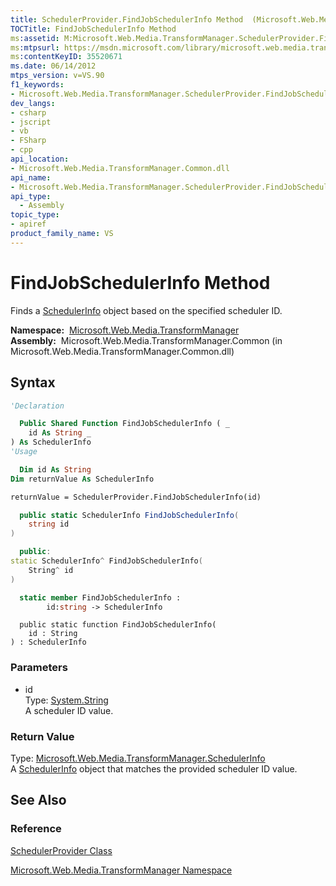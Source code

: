 ```yaml
---
title: SchedulerProvider.FindJobSchedulerInfo Method  (Microsoft.Web.Media.TransformManager)
TOCTitle: FindJobSchedulerInfo Method
ms:assetid: M:Microsoft.Web.Media.TransformManager.SchedulerProvider.FindJobSchedulerInfo(System.String)
ms:mtpsurl: https://msdn.microsoft.com/library/microsoft.web.media.transformmanager.schedulerprovider.findjobschedulerinfo(v=VS.90)
ms:contentKeyID: 35520671
ms.date: 06/14/2012
mtps_version: v=VS.90
f1_keywords:
- Microsoft.Web.Media.TransformManager.SchedulerProvider.FindJobSchedulerInfo
dev_langs:
- csharp
- jscript
- vb
- FSharp
- cpp
api_location:
- Microsoft.Web.Media.TransformManager.Common.dll
api_name:
- Microsoft.Web.Media.TransformManager.SchedulerProvider.FindJobSchedulerInfo
api_type:
  - Assembly
topic_type:
- apiref
product_family_name: VS
---
```


# FindJobSchedulerInfo Method

Finds a [SchedulerInfo](schedulerinfo-class-microsoft-web-media-transformmanager.md) object based on the specified scheduler ID.

**Namespace:**  [Microsoft.Web.Media.TransformManager](microsoft-web-media-transformmanager-namespace.md)  
**Assembly:**  Microsoft.Web.Media.TransformManager.Common (in Microsoft.Web.Media.TransformManager.Common.dll)

## Syntax

```vb
'Declaration

  Public Shared Function FindJobSchedulerInfo ( _
    id As String _
) As SchedulerInfo
'Usage

  Dim id As String
Dim returnValue As SchedulerInfo

returnValue = SchedulerProvider.FindJobSchedulerInfo(id)
```

```csharp
  public static SchedulerInfo FindJobSchedulerInfo(
    string id
)
```

```cpp
  public:
static SchedulerInfo^ FindJobSchedulerInfo(
    String^ id
)
```

``` fsharp
  static member FindJobSchedulerInfo : 
        id:string -> SchedulerInfo 
```

```jscript
  public static function FindJobSchedulerInfo(
    id : String
) : SchedulerInfo
```

### Parameters

  - id  
    Type: [System.String](https://msdn.microsoft.com/library/s1wwdcbf)  
    A scheduler ID value.  

### Return Value

Type: [Microsoft.Web.Media.TransformManager.SchedulerInfo](schedulerinfo-class-microsoft-web-media-transformmanager.md)  
A [SchedulerInfo](schedulerinfo-class-microsoft-web-media-transformmanager.md) object that matches the provided scheduler ID value.  

## See Also

### Reference

[SchedulerProvider Class](schedulerprovider-class-microsoft-web-media-transformmanager.md)

[Microsoft.Web.Media.TransformManager Namespace](microsoft-web-media-transformmanager-namespace.md)

